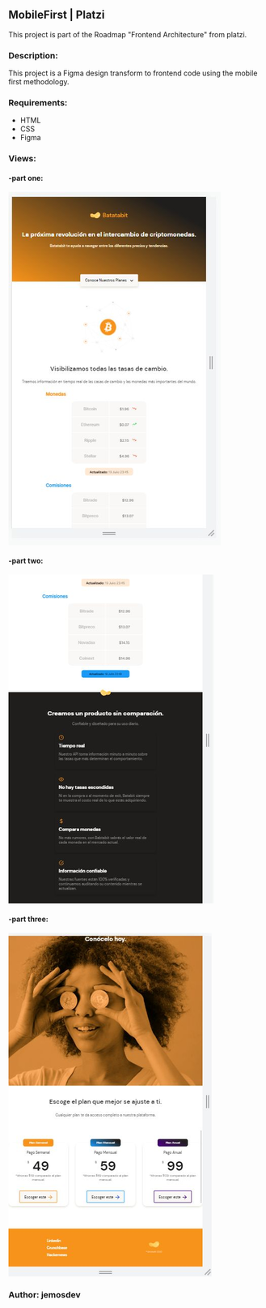 ## MobileFirst | Platzi
This project is part of the Roadmap "Frontend Architecture" from platzi.

### **Description:**
This project is a Figma design transform to frontend code using the mobile first methodology.

### **Requirements:**
- HTML
- CSS
- Figma

### **Views:**

#### -part one:
![](https://github.com/jemosdev/mobilefirst-platzi/blob/main/assets/Clipboard01.jpg)

#### -part two:
![](https://github.com/jemosdev/mobilefirst-platzi/blob/main/assets/Clipboard02.jpg)

#### -part three:
![](https://github.com/jemosdev/mobilefirst-platzi/blob/main/assets/Clipboard03.jpg)

### Author: jemosdev
